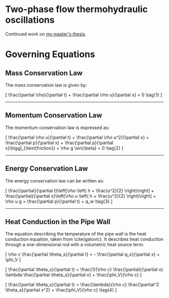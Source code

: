 # Two-phase flow thermohydraulic oscillations
Continued work on [my master's thesis](https://zir.nsk.hr/islandora/object/fsb%3A9362).


# Governing Equations

## Mass Conservation Law
The mass conservation law is given by:

\[
\frac{\partial \rho}{\partial t} + \frac{\partial \rho u}{\partial x} = 0 \tag{1}
\]

---

## Momentum Conservation Law
The momentum conservation law is expressed as:

\[
\frac{\partial \rho u}{\partial t} + \frac{\partial \rho u^2}{\partial x} + \frac{\partial p}{\partial x} + \frac{\partial p}{\partial x}\bigg|_{\text{friction}} + \rho g \sin{\beta} = 0 \tag{2}
\]

---

## Energy Conservation Law
The energy conservation law can be written as:

\[
\frac{\partial}{\partial t}\left[\rho \left( h + \frac{u^2}{2} \right)\right] + \frac{\partial}{\partial x}\left[\rho u \left( h + \frac{u^2}{2} \right)\right] + \rho u g = \frac{\partial p}{\partial t} + q_w \tag{3}
\]

---

## Heat Conduction in the Pipe Wall
The equation describing the temperature of the pipe wall is the heat conduction equation, taken from \cite{galovic}. It describes heat conduction through a one-dimensional rod with a volumetric heat source term:

\[
\rho c \frac{\partial \theta_s}{\partial t} = - \frac{\partial q_x}{\partial x} + \phi_V
\]

\[
\frac{\partial \theta_s}{\partial t} = \frac{1}{\rho c} \frac{\partial}{\partial x} \lambda \frac{\partial \theta_s}{\partial x} + \frac{\phi_V}{\rho c}
\]

\[
\frac{\partial \theta_s}{\partial t} = \frac{\lambda}{\rho c} \frac{\partial^2 \theta_s}{\partial x^2} + \frac{\phi_V}{\rho c} \tag{4}
\]

